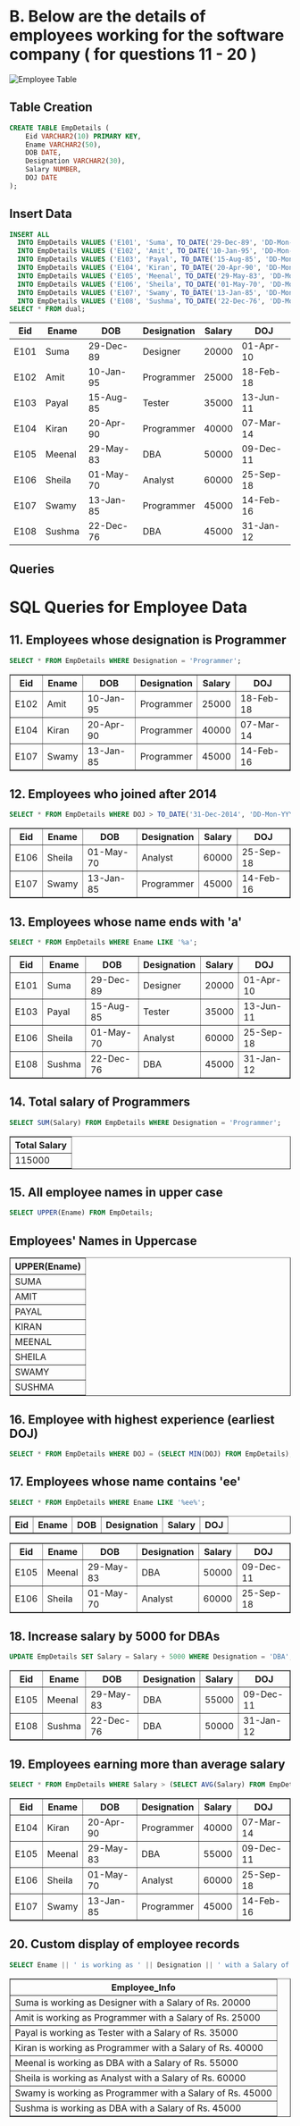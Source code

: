 
# B. Below are the details of employees working for the software company ( for questions 11 - 20 )
![Employee Table](./company_employee.jpg)

## Table Creation

```sql
CREATE TABLE EmpDetails (
    Eid VARCHAR2(10) PRIMARY KEY,
    Ename VARCHAR2(50),
    DOB DATE,
    Designation VARCHAR2(30),
    Salary NUMBER,
    DOJ DATE
);
```

## Insert Data

```sql
INSERT ALL
  INTO EmpDetails VALUES ('E101', 'Suma', TO_DATE('29-Dec-89', 'DD-Mon-YY'), 'Designer', 20000, TO_DATE('01-Apr-10', 'DD-Mon-YY'))
  INTO EmpDetails VALUES ('E102', 'Amit', TO_DATE('10-Jan-95', 'DD-Mon-YY'), 'Programmer', 25000, TO_DATE('18-Feb-18', 'DD-Mon-YY'))
  INTO EmpDetails VALUES ('E103', 'Payal', TO_DATE('15-Aug-85', 'DD-Mon-YY'), 'Tester', 35000, TO_DATE('13-Jun-11', 'DD-Mon-YY'))
  INTO EmpDetails VALUES ('E104', 'Kiran', TO_DATE('20-Apr-90', 'DD-Mon-YY'), 'Programmer', 40000, TO_DATE('07-Mar-14', 'DD-Mon-YY'))
  INTO EmpDetails VALUES ('E105', 'Meenal', TO_DATE('29-May-83', 'DD-Mon-YY'), 'DBA', 50000, TO_DATE('09-Dec-11', 'DD-Mon-YY'))
  INTO EmpDetails VALUES ('E106', 'Sheila', TO_DATE('01-May-70', 'DD-Mon-YY'), 'Analyst', 60000, TO_DATE('25-Sep-18', 'DD-Mon-YY'))
  INTO EmpDetails VALUES ('E107', 'Swamy', TO_DATE('13-Jan-85', 'DD-Mon-YY'), 'Programmer', 45000, TO_DATE('14-Feb-16', 'DD-Mon-YY'))
  INTO EmpDetails VALUES ('E108', 'Sushma', TO_DATE('22-Dec-76', 'DD-Mon-YY'), 'DBA', 45000, TO_DATE('31-Jan-12', 'DD-Mon-YY'))
SELECT * FROM dual;

```


<table>
  <thead>
    <tr>
      <th>Eid</th>
      <th>Ename</th>
      <th>DOB</th>
      <th>Designation</th>
      <th>Salary</th>
      <th>DOJ</th>
    </tr>
  </thead>
  <tbody>
    <tr><td>E101</td><td>Suma</td><td>29-Dec-89</td><td>Designer</td><td>20000</td><td>01-Apr-10</td></tr>
    <tr><td>E102</td><td>Amit</td><td>10-Jan-95</td><td>Programmer</td><td>25000</td><td>18-Feb-18</td></tr>
    <tr><td>E103</td><td>Payal</td><td>15-Aug-85</td><td>Tester</td><td>35000</td><td>13-Jun-11</td></tr>
    <tr><td>E104</td><td>Kiran</td><td>20-Apr-90</td><td>Programmer</td><td>40000</td><td>07-Mar-14</td></tr>
    <tr><td>E105</td><td>Meenal</td><td>29-May-83</td><td>DBA</td><td>50000</td><td>09-Dec-11</td></tr>
    <tr><td>E106</td><td>Sheila</td><td>01-May-70</td><td>Analyst</td><td>60000</td><td>25-Sep-18</td></tr>
    <tr><td>E107</td><td>Swamy</td><td>13-Jan-85</td><td>Programmer</td><td>45000</td><td>14-Feb-16</td></tr>
    <tr><td>E108</td><td>Sushma</td><td>22-Dec-76</td><td>DBA</td><td>45000</td><td>31-Jan-12</td></tr>
  </tbody>
</table>


## Queries


# SQL Queries for Employee Data

## 11. Employees whose designation is Programmer
```sql
SELECT * FROM EmpDetails WHERE Designation = 'Programmer';
```


<table border="1" cellpadding="10" cellspacing="0">
    <thead>
        <tr>
            <th>Eid</th>
            <th>Ename</th>
            <th>DOB</th>
            <th>Designation</th>
            <th>Salary</th>
            <th>DOJ</th>
        </tr>
    </thead>
    <tbody>
        <tr>
            <td>E102</td>
            <td>Amit</td>
            <td>10-Jan-95</td>
            <td>Programmer</td>
            <td>25000</td>
            <td>18-Feb-18</td>
        </tr>
        <tr>
            <td>E104</td>
            <td>Kiran</td>
            <td>20-Apr-90</td>
            <td>Programmer</td>
            <td>40000</td>
            <td>07-Mar-14</td>
        </tr>
        <tr>
            <td>E107</td>
            <td>Swamy</td>
            <td>13-Jan-85</td>
            <td>Programmer</td>
            <td>45000</td>
            <td>14-Feb-16</td>
        </tr>
    </tbody>
</table>


## 12. Employees who joined after 2014
```sql
SELECT * FROM EmpDetails WHERE DOJ > TO_DATE('31-Dec-2014', 'DD-Mon-YYYY');
```


<table border="1" cellpadding="10" cellspacing="0">
    <thead>
        <tr>
            <th>Eid</th>
            <th>Ename</th>
            <th>DOB</th>
            <th>Designation</th>
            <th>Salary</th>
            <th>DOJ</th>
        </tr>
    </thead>
    <tbody>
        <tr>
            <td>E106</td>
            <td>Sheila</td>
            <td>01-May-70</td>
            <td>Analyst</td>
            <td>60000</td>
            <td>25-Sep-18</td>
        </tr>
        <tr>
            <td>E107</td>
            <td>Swamy</td>
            <td>13-Jan-85</td>
            <td>Programmer</td>
            <td>45000</td>
            <td>14-Feb-16</td>
        </tr>
    </tbody>
</table>


## 13. Employees whose name ends with 'a'
```sql
SELECT * FROM EmpDetails WHERE Ename LIKE '%a';
```


<table border="1" cellpadding="10" cellspacing="0">
    <thead>
        <tr>
            <th>Eid</th>
            <th>Ename</th>
            <th>DOB</th>
            <th>Designation</th>
            <th>Salary</th>
            <th>DOJ</th>
        </tr>
    </thead>
    <tbody>
        <tr>
            <td>E101</td>
            <td>Suma</td>
            <td>29-Dec-89</td>
            <td>Designer</td>
            <td>20000</td>
            <td>01-Apr-10</td>
        </tr>
        <tr>
            <td>E103</td>
            <td>Payal</td>
            <td>15-Aug-85</td>
            <td>Tester</td>
            <td>35000</td>
            <td>13-Jun-11</td>
        </tr>
        <tr>
            <td>E106</td>
            <td>Sheila</td>
            <td>01-May-70</td>
            <td>Analyst</td>
            <td>60000</td>
            <td>25-Sep-18</td>
        </tr>
        <tr>
            <td>E108</td>
            <td>Sushma</td>
            <td>22-Dec-76</td>
            <td>DBA</td>
            <td>45000</td>
            <td>31-Jan-12</td>
        </tr>
    </tbody>
</table>


## 14. Total salary of Programmers
```sql
SELECT SUM(Salary) FROM EmpDetails WHERE Designation = 'Programmer';
```


<table border="1" cellpadding="10" cellspacing="0">
    <thead>
        <tr>
            <th>Total Salary</th>
        </tr>
    </thead>
    <tbody>
        <tr>
            <td>115000</td>
        </tr>
    </tbody>
</table>


## 15. All employee names in upper case
```sql
SELECT UPPER(Ename) FROM EmpDetails;
```
<h2>Employees' Names in Uppercase</h2>

<table border="1" cellpadding="10" cellspacing="0">
    <thead>
        <tr>
            <th>UPPER(Ename)</th>
        </tr>
    </thead>
    <tbody>
        <tr><td>SUMA</td></tr>
        <tr><td>AMIT</td></tr>
        <tr><td>PAYAL</td></tr>
        <tr><td>KIRAN</td></tr>
        <tr><td>MEENAL</td></tr>
        <tr><td>SHEILA</td></tr>
        <tr><td>SWAMY</td></tr>
        <tr><td>SUSHMA</td></tr>
    </tbody>
</table>

## 16. Employee with highest experience (earliest DOJ)
```sql
SELECT * FROM EmpDetails WHERE DOJ = (SELECT MIN(DOJ) FROM EmpDetails);
```


<table border="1" cellpadding="10" cellspacing="0">
    <thead>
        <tr>
            <th>Eid</th>
            <th>Ename</th>
            <th>DOB</th>
            <th>Designation</th>
            <th>Salary</th>
            <th>DOJ</th>
        </tr>
    </thead>
    <tbody>
        <tr>


## 17. Employees whose name contains 'ee'
```sql
SELECT * FROM EmpDetails WHERE Ename LIKE '%ee%';
```


<table border="1" cellpadding="10" cellspacing="0">
    <thead>
        <tr>
            <th>Eid</th>
            <th>Ename</th>
            <th>DOB</th>
            <th>Designation</th>
            <th>Salary</th>
            <th>DOJ</th>
        </tr>
    </thead>
    <tbody>
        <tr>
            <td>E105</td>
            <td>Meenal</td>
            <td>29-May-83</td>
            <td>DBA</td>
            <td>50000</td>
            <td>09-Dec-11</td>
        </tr>
        <tr>
            <td>E106</td>
            <td>Sheila</td>
            <td>01-May-70</td>
            <td>Analyst</td>
            <td>60000</td>
            <td>25-Sep-18</td>
        </tr>
    </tbody>
</table>


## 18. Increase salary by 5000 for DBAs
```sql
UPDATE EmpDetails SET Salary = Salary + 5000 WHERE Designation = 'DBA';
```


<table border="1" cellpadding="10" cellspacing="0">
    <thead>
        <tr>
            <th>Eid</th>
            <th>Ename</th>
            <th>DOB</th>
            <th>Designation</th>
            <th>Salary</th>
            <th>DOJ</th>
        </tr>
    </thead>
    <tbody>
        <tr>
            <td>E105</td>
            <td>Meenal</td>
            <td>29-May-83</td>
            <td>DBA</td>
            <td>55000</td>
            <td>09-Dec-11</td>
        </tr>
        <tr>
            <td>E108</td>
            <td>Sushma</td>
            <td>22-Dec-76</td>
            <td>DBA</td>
            <td>50000</td>
            <td>31-Jan-12</td>
        </tr>
    </tbody>
</table>


## 19. Employees earning more than average salary
```sql
SELECT * FROM EmpDetails WHERE Salary > (SELECT AVG(Salary) FROM EmpDetails);
```


<table border="1" cellpadding="10" cellspacing="0">
    <thead>
        <tr>
            <th>Eid</th>
            <th>Ename</th>
            <th>DOB</th>
            <th>Designation</th>
            <th>Salary</th>
            <th>DOJ</th>
        </tr>
    </thead>
    <tbody>
        <tr>
            <td>E104</td>
            <td>Kiran</td>
            <td>20-Apr-90</td>
            <td>Programmer</td>
            <td>40000</td>
            <td>07-Mar-14</td>
        </tr>
        <tr>
            <td>E105</td>
            <td>Meenal</td>
            <td>29-May-83</td>
            <td>DBA</td>
            <td>55000</td>
            <td>09-Dec-11</td>
        </tr>
        <tr>
            <td>E106</td>
            <td>Sheila</td>
            <td>01-May-70</td>
            <td>Analyst</td>
            <td>60000</td>
            <td>25-Sep-18</td>
        </tr>
        <tr>
            <td>E107</td>
            <td>Swamy</td>
            <td>13-Jan-85</td>
            <td>Programmer</td>
            <td>45000</td>
            <td>14-Feb-16</td>
        </tr>
    </tbody>
</table>


## 20. Custom display of employee records
```sql
SELECT Ename || ' is working as ' || Designation || ' with a Salary of Rs. ' || Salary AS Employee_Info FROM EmpDetails;
```


<table border="1" cellpadding="10" cellspacing="0">
    <thead>
        <tr>
            <th>Employee_Info</th>
        </tr>
    </thead>
    <tbody>
        <tr><td>Suma is working as Designer with a Salary of Rs. 20000</td></tr>
        <tr><td>Amit is working as Programmer with a Salary of Rs. 25000</td></tr>
        <tr><td>Payal is working as Tester with a Salary of Rs. 35000</td></tr>
        <tr><td>Kiran is working as Programmer with a Salary of Rs. 40000</td></tr>
        <tr><td>Meenal is working as DBA with a Salary of Rs. 55000</td></tr>
        <tr><td>Sheila is working as Analyst with a Salary of Rs. 60000</td></tr>
        <tr><td>Swamy is working as Programmer with a Salary of Rs. 45000</td></tr>
        <tr><td>Sushma is working as DBA with a Salary of Rs. 45000</td></tr>
    </tbody>
</table>

